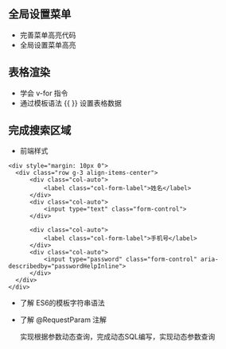 ## 全局设置菜单
- 完善菜单高亮代码
- 全局设置菜单高亮

## 表格渲染
- 学会 v-for 指令
- 通过模板语法 {{ }} 设置表格数据

## 完成搜索区域
- 前端样式
```
<div style="margin: 10px 0">
  <div class="row g-3 align-items-center">
      <div class="col-auto">
          <label class="col-form-label">姓名</label>
      </div>
      <div class="col-auto">
          <input type="text" class="form-control">
      </div>

      <div class="col-auto">
          <label class="col-form-label">手机号</label>
      </div>
      <div class="col-auto">
          <input type="password" class="form-control" aria-describedby="passwordHelpInline">
      </div>
  </div>
</div>
```
- 了解 ES6的模板字符串语法

- 了解 @RequestParam 注解
  
  实现根据参数动态查询，完成动态SQL编写，实现动态参数查询
